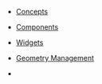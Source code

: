 
- [Concepts](lessons/concepts/readme.md)
- [Components](lessons/components/readme.md)

- [Widgets](lessons/widget/readme.md)
- [Geometry Management](lessons/geometry_management/readme.md)
- 